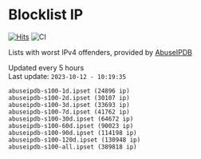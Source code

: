 # Blocklist IP

[![Hits](https://hits.seeyoufarm.com/api/count/incr/badge.svg?url=https%3A%2F%2Fgithub.com%2Fborestad%2Fblocklist-ip%2F&count_bg=%2379C83D&title_bg=%23555555&icon=&icon_color=%23E7E7E7&title=hits&edge_flat=false)](https://hits.seeyoufarm.com)  ![CI](https://img.shields.io/github/workflow/status/borestad/blocklist-ip/CI?style=flat-square)

Lists with worst IPv4 offenders, provided by [AbuseIPDB](https://www.abuseipdb.com/)

<!-- FOOTER-PLACEHOLDER -->
Updated every 5 hours<br>
Last update: `2023-10-12 - 10:19:35`
```
abuseipdb-s100-1d.ipset (24896 ip)
abuseipdb-s100-2d.ipset (30107 ip)
abuseipdb-s100-3d.ipset (33693 ip)
abuseipdb-s100-7d.ipset (41762 ip)
abuseipdb-s100-30d.ipset (64672 ip)
abuseipdb-s100-60d.ipset (90023 ip)
abuseipdb-s100-90d.ipset (114198 ip)
abuseipdb-s100-120d.ipset (130948 ip)
abuseipdb-s100-all.ipset (389818 ip)
```
